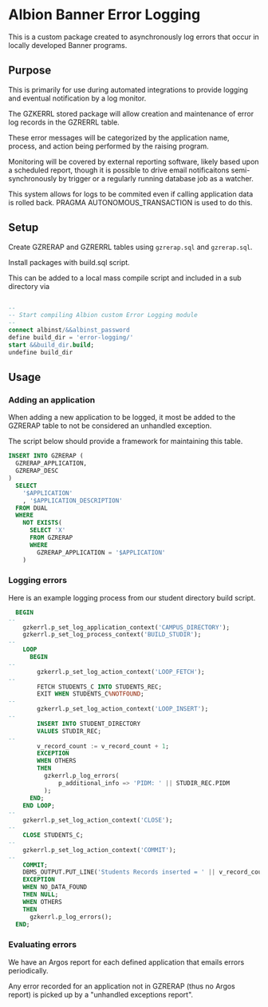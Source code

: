 # Albion Banner Error Logging

This is a custom package created to asynchronously log errors that occur in locally developed Banner programs.

## Purpose

This is primarily for use during automated integrations to provide logging and eventual notification by a log monitor.

The GZKERRL stored package will allow creation and maintenance of error log records in the GZRERRL table.

These error messages will be categorized by the application name, process, and action being performed by the raising program.

Monitoring will be covered by external reporting software, likely based upon a scheduled report, though it is possible to drive email notificaitons semi-synchronously by trigger or a regularly running database job as a watcher.

This system allows for logs to be commited even if calling application data is rolled back.  PRAGMA AUTONOMOUS_TRANSACTION is used to do this.

## Setup

Create GZRERAP and GZRERRL tables using `gzrerap.sql` and `gzrerap.sql`.

Install packages with build.sql script.

This can be added to a local mass compile script and included in a sub directory via

```sql

--
-- Start compiling Albion custom Error Logging module
--
connect albinst/&&albinst_password
define build_dir = 'error-logging/'
start &&build_dir.build;
undefine build_dir
```

## Usage

### Adding an application

When adding a new application to be logged, it most be added to the GZRERAP table to not be considered an unhandled exception.

The script below should provide a framework for maintaining this table.

```sql
INSERT INTO GZRERAP (
  GZRERAP_APPLICATION,
  GZRERAP_DESC
)
  SELECT
    '$APPLICATION'
    , '$APPLICATION_DESCRIPTION'
  FROM DUAL
  WHERE
    NOT EXISTS(
      SELECT 'X'
      FROM GZRERAP
      WHERE
        GZRERAP_APPLICATION = '$APPLICATION'
    )
```

### Logging errors

Here is an example logging process from our student directory build script.

```sql
  BEGIN
--
    gzkerrl.p_set_log_application_context('CAMPUS_DIRECTORY');
    gzkerrl.p_set_log_process_context('BUILD_STUDIR');
--
    LOOP
      BEGIN
--
        gzkerrl.p_set_log_action_context('LOOP_FETCH');
--
        FETCH STUDENTS_C INTO STUDENTS_REC;
        EXIT WHEN STUDENTS_C%NOTFOUND;
--
        gzkerrl.p_set_log_action_context('LOOP_INSERT');
--
        INSERT INTO STUDENT_DIRECTORY
        VALUES STUDIR_REC;
--
        v_record_count := v_record_count + 1;
        EXCEPTION
        WHEN OTHERS
        THEN
          gzkerrl.p_log_errors(
              p_additional_info => 'PIDM: ' || STUDIR_REC.PIDM
          );
      END;
    END LOOP;
--
    gzkerrl.p_set_log_action_context('CLOSE');
--
    CLOSE STUDENTS_C;
--
    gzkerrl.p_set_log_action_context('COMMIT');
--
    COMMIT;
    DBMS_OUTPUT.PUT_LINE('Students Records inserted = ' || v_record_count);
    EXCEPTION
    WHEN NO_DATA_FOUND
    THEN NULL;
    WHEN OTHERS
    THEN
      gzkerrl.p_log_errors();
  END;
```

### Evaluating errors

We have an Argos report for each defined application that emails errors periodically.

Any error recorded for an application not in GZRERAP (thus no Argos report) is picked up by a "unhandled exceptions report".
